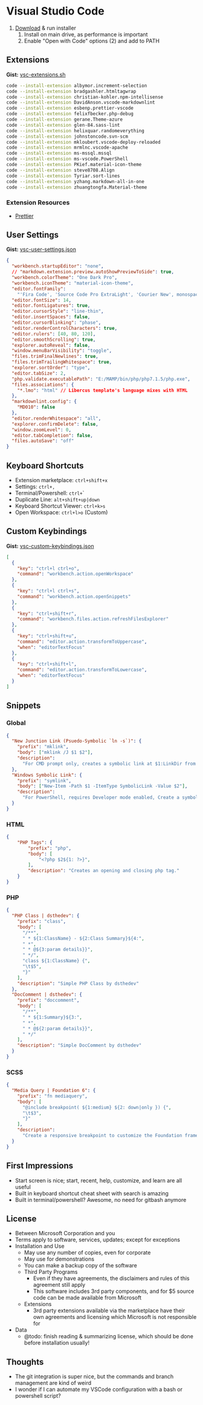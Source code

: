 # Visual Studio Code

1. [Download](https://code.visualstudio.com/Download) & run installer
	1. Install on main drive, as performance is important
	2. Enable "Open with Code" options (2) and add to PATH

## Extensions

**Gist:** [vsc-extensions.sh](https://gist.github.com/dsthedev/43124de9436065086605b33a311bebf6)

```bash
code --install-extension albymor.increment-selection
code --install-extension bradgashler.htmltagwrap
code --install-extension christian-kohler.npm-intellisense
code --install-extension DavidAnson.vscode-markdownlint
code --install-extension esbenp.prettier-vscode
code --install-extension felixfbecker.php-debug
code --install-extension gerane.Theme-azure
code --install-extension glen-84.sass-lint
code --install-extension helixquar.randomeverything
code --install-extension johnstoncode.svn-scm
code --install-extension mkloubert.vscode-deploy-reloaded
code --install-extension mrmlnc.vscode-apache
code --install-extension ms-mssql.mssql
code --install-extension ms-vscode.PowerShell
code --install-extension PKief.material-icon-theme
code --install-extension steve8708.Align
code --install-extension Tyriar.sort-lines
code --install-extension yzhang.markdown-all-in-one
code --install-extension zhuangtongfa.Material-theme
```

### Extension Resources

- [Prettier](https://prettier.io/docs/en/configuration.html)

## User Settings

**Gist:** [vsc-user-settings.json](https://gist.github.com/dsthedev/4a8dcf92bc7771498a1950276f12b2a5)

```json
{
  "workbench.startupEditor": "none",
  // "markdown.extension.preview.autoShowPreviewToSide": true,
  "workbench.colorTheme": "One Dark Pro",
  "workbench.iconTheme": "material-icon-theme",
  "editor.fontFamily":
    "'Fira Code', 'Source Code Pro ExtraLight', 'Courier New', monospace",
  "editor.fontSize": 14,
  "editor.fontLigatures": true,
  "editor.cursorStyle": "line-thin",
  "editor.insertSpaces": false,
  "editor.cursorBlinking": "phase",
  "editor.renderControlCharacters": true,
  "editor.rulers": [40, 80, 120],
  "editor.smoothScrolling": true,
  "explorer.autoReveal": false,
  "window.menuBarVisibility": "toggle",
  "files.trimFinalNewlines": true,
  "files.trimTrailingWhitespace": true,
  "explorer.sortOrder": "type",
  "editor.tabSize": 2,
  "php.validate.executablePath": "E:/MAMP/bin/php/php7.1.5/php.exe",
  "files.associations": {
    "*.lmo": "html" // Libercus template's language mixes with HTML
  },
  "markdownlint.config": {
    "MD010": false
  },
  "editor.renderWhitespace": "all",
  "explorer.confirmDelete": false,
  "window.zoomLevel": 0,
  "editor.tabCompletion": false,
  "files.autoSave": "off"
}
```

## Keyboard Shortcuts

- Extension marketplace: `ctrl+shift+x`
- Settings: `ctrl+,`
- Terminal/Powershell: `ctrl+`\`
- Duplicate Line: `alt+shift+up|down`
- Keyboard Shortcut Viewer: `ctrl+k>s`
- Open Workspace: `ctrl+l>o` (Custom)

## Custom Keybindings

**Gist:** [vsc-custom-keybindings.json](https://gist.github.com/dsthedev/d8bb62feac45419662107d8a87f259f4)

```json
[
  {
    "key": "ctrl+l ctrl+o",
    "command": "workbench.action.openWorkspace"
  },
  {
    "key": "ctrl+l ctrl+s",
    "command": "workbench.action.openSnippets"
  },
  {
    "key": "ctrl+shift+r",
    "command": "workbench.files.action.refreshFilesExplorer"
  },
  {
    "key": "ctrl+shift+u",
    "command": "editor.action.transformToUppercase",
    "when": "editorTextFocus"
  },
  {
    "key": "ctrl+shift+l",
    "command": "editor.action.transformToLowercase",
    "when": "editorTextFocus"
  }
]
```

## Snippets

### Global

```json
{
  "New Junction Link (Psuedo-Symbolic `ln -s`)": {
    "prefix": "mklink",
    "body": ["mklink /J $1 $2"],
    "description":
      "For CMD prompt only, creates a symbolic link at $1:LinkDir from $2:RealDir"
  },
  "Windows Symbolic Link": {
    "prefix": "symlink",
    "body": ["New-Item -Path $1 -ItemType SymbolicLink -Value $2"],
    "description":
      "For PowerShell, requires Developer mode enabled, Create a symbolic link at $1:LinkDir from $2:RealDir"
  }
}
```

### HTML

```json
{
	"PHP Tags": {
		"prefix": "php",
		"body": [
			"<?php $2${1: ?>}",
		],
		"description": "Creates an opening and closing php tag."
	}
}
```

### PHP

```json
{
  "PHP Class | dsthedev": {
    "prefix": "class",
    "body": [
      "/**",
      " * ${1:ClassName} - ${2:Class Summary}${4:",
      " *",
      " * @${3:param details}}",
      " */",
      "class ${1:ClassName} {",
      "\t$5",
      "}"
    ],
    "description": "Simple PHP Class by dsthedev"
  },
  "DocComment | dsthedev": {
    "prefix": "doccomment",
    "body": [
      "/**",
      " * ${1:Summary}${3:",
      " *",
      " * @${2:param details}}",
      " */"
    ],
    "description": "Simple DocComment by dsthedev"
  }
}
```

### SCSS

```json
{
  "Media Query | Foundation 6": {
    "prefix": "fn mediaquery",
    "body": [
      "@include breakpoint( ${1:medium} ${2: down|only }) {",
      "\t$3",
      "}"
    ],
    "description":
      "Create a responsive breakpoint to customize the Foundation framework."
  }
}
```

## First Impressions

- Start screen is nice; start, recent, help, customize, and learn are all useful
- Built in keyboard shortcut cheat sheet with search is amazing
- Built in terminal/powershell? Awesome, no need for gitbash anymore

## License

- Between Microsoft Corporation and you
- Terms apply to software, services, updates; except for exceptions
- Installation and Use
  - May use any number of copies, even for corporate
  - May use for demonstrations
  - You can make a backup copy of the software
  - Third Party Programs
    - Even if they have agreements, the disclaimers and rules of this agreement still apply
    - This software includes 3rd party components, and for $5 source code can be made available from Microsoft
  - Extensions
    - 3rd party extensions available via the marketplace have their own agreements and licensing which Microsoft is not responsible for
- Data
  - @todo: finish reading & summarizing license, which should be done before installation usually!

## Thoughts

- The git integration is super nice, but the commands and branch management are kind of weird
- I wonder if I can automate my VSCode configuration with a bash or powershell script?
